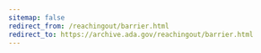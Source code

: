 ```yaml
---
sitemap: false 
redirect_from: /reachingout/barrier.html 
redirect_to: https://archive.ada.gov/reachingout/barrier.html 
---
```

